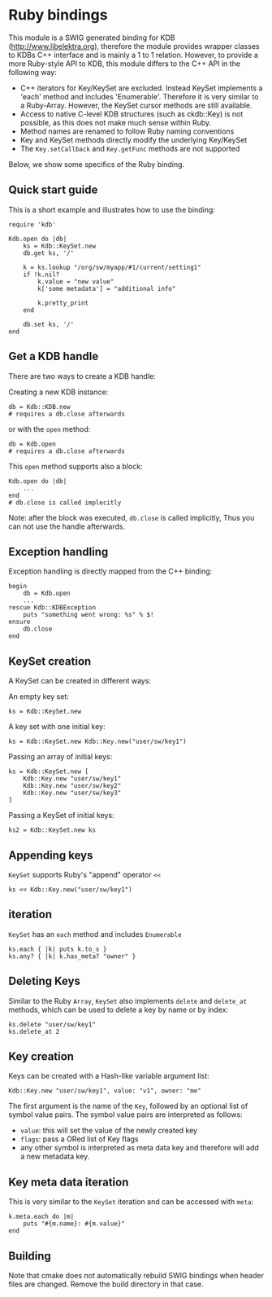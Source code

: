 # Ruby bindings #

This module is a SWIG generated binding for KDB (http://www.libelektra.org),
therefore the module provides wrapper classes to KDBs C++ interface and is
mainly a 1 to 1 relation. However, to provide a more Ruby-style API to KDB,
this module differs to the C++ API in the following way:
 * C++ iterators for Key/KeySet are excluded. Instead KeySet implements
   a 'each' method and includes 'Enumerable'. Therefore it is very similar to
   a Ruby-Array. However, the KeySet cursor methods are still available.
 * Access to native C-level KDB structures (such as ckdb::Key) is not
   possible, as this does not make much sense within Ruby.
 * Method names are renamed to follow Ruby naming conventions
 * Key and KeySet methods directly modify the underlying Key/KeySet
 * The `Key.setCallback` and `Key.getFunc` methods are not supported

Below, we show some specifics of the Ruby binding.

## Quick start guide ##

This is a short example and illustrates how to use the binding:

	require 'kdb'

	Kdb.open do |db|
		ks = Kdb::KeySet.new
		db.get ks, '/'

		k = ks.lookup "/org/sw/myapp/#1/current/setting1"
		if !k.nil?
			k.value = "new value"
			k['some metadata'] = "additional info"

			k.pretty_print
		end

		db.set ks, '/'
	end

## Get a KDB handle ##

There are two ways to create a KDB handle:

Creating a new KDB instance:

	db = Kdb::KDB.new
	# requires a db.close afterwards

or with the `open` method:

	db = Kdb.open
	# requires a db.close afterwards

This `open` method supports also a block:

	Kdb.open do |db|
		...
	end
	# db.close is called implecitly

Note: after the block was executed, `db.close` is called implicitly, Thus you
can not use the handle afterwards.

## Exception handling ##

Exception handling is directly mapped from the C++ binding:

	begin
		db = Kdb.open
		...
	rescue Kdb::KDBException
		puts "something went wrong: %s" % $!
	ensure
		db.close
	end

## KeySet creation ##

A KeySet can be created in different ways:

An empty key set:

	ks = Kdb::KeySet.new

A key set with one initial key:

	ks = Kdb::KeySet.new Kdb::Key.new("user/sw/key1")

Passing an array of initial keys:

	ks = Kdb::KeySet.new [
		Kdb::Key.new "user/sw/key1"
		Kdb::Key.new "user/sw/key2"
		Kdb::Key.new "user/sw/key3"
	]

Passing a KeySet of initial keys:

	ks2 = Kdb::KeySet.new ks


## Appending keys ##

`KeySet` supports Ruby's "append" operator `<<`

	ks << Kdb::Key.new("user/sw/key1")

## iteration ##

`KeySet` has an `each` method and includes `Enumerable`

	ks.each { |k| puts k.to_s }
	ks.any? { |k| k.has_meta? "owner" }

## Deleting Keys ##

Similar to the Ruby `Array`, `KeySet` also implements `delete` and `delete_at`
methods, which can be used to delete a key by name or by index:

	ks.delete "user/sw/key1"
	ks.delete_at 2

## Key creation ##

Keys can be created with a Hash-like variable argument list:

	Kdb::Key.new "user/sw/key1", value: "v1", owner: "me"

The first argument is the name of the `Key`, followed by an optional list of
symbol value pairs. The symbol value pairs are interpreted as follows:
- `value`: this will set the value of the newly created key
- `flags`: pass a ORed list of Key flags
- any other symbol is interpreted as meta data key and therefore will add a new
  metadata key.

## Key meta data iteration ##

This is very similar to the `KeySet` iteration and can be accessed with `meta`:

	k.meta.each do |m|
		puts "#{m.name}: #{m.value}"
	end

## Building ##

Note that cmake does *not* automatically rebuild SWIG bindings
when header files are changed. Remove the build directory
in that case.

